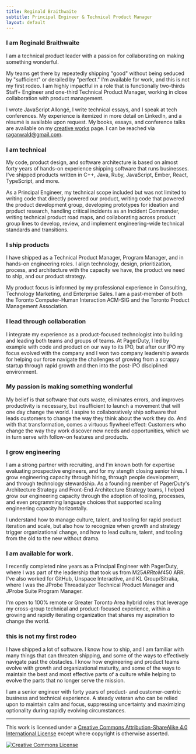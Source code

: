 ```yaml
---
title: Reginald Braithwaite
subtitle: Principal Engineer & Technical Product Manager
layout: default
---
```


### I am Reginald Braithwaite

I am a technical product leader with a passion for collaborating on making something wonderful.

My teams get there by repeatedly shipping "good" without being seduced by "sufficient" or derailed by "perfect." I'm available for work, and this is not my first rodeo. I am highly impactful in a role that is functionally two-thirds Staff+ Engineer and one-third Technical Product Manager, working in close collaboration with product management.

I wrote JavaScript Allongé, I write technical essays, and I speak at tech conferences. My experience is itemized in more detail on LinkedIn, and a résumé is available upon request. My books, essays, and conference talks are available on my [creative works][cw] page. I can be reached via [raganwald@gmail.com].

### I am technical

My code, product design, and software architecture is based on almost forty years of hands-on experience shipping software that runs businesses. I've shipped products written in C++, Java, Ruby, JavaScript, Ember, React, TypeScript, and more.

As a Principal Engineer, my technical scope included but was not limited to writing code that directly powered our product, writing code that powered the product development group, developing prototypes for ideation and prpduct research, handling critical incidents as an Incident Commander, writing technical product road maps, and collaborating across product group lines to develop, review, and implement engineering-wide technical standards and transitions.

### I ship products

I have shipped as a Technical Product Manager, Program Manager, and in hands-on engineering roles. I align technology, design, prioritization, process, and architecture with the capacity we have, the product we need to ship, and our product strategy.

My product focus is informed by my professional experience in Consulting, Technology Marketing, and Enterprise Sales. I am a past-member of both the Toronto Computer-Human Interaction ACM-SIG and the Toronto Product Management Association.

### I lead through collaboration

I integrate my experience as a product-focused technologist into building and leading both teams and groups of teams. At PagerDuty, I led by example with code and product on our way to its IPO, but after our IPO my focus evolved with the company and I won two company leadership awards for helping our force navigate the challenges of growing from a scrappy startup through rapid growth and then into the post-IPO disciplined environment.

### My passion is making something wonderful

My belief is that software that cuts waste, eliminates errors, and improves productivity is necessary, but insufficient to launch a movement that will one day change the world. I aspire to collaboratively ship software that leads customers to change the way they think about the work they do. And with that transformation, comes a virtuous flywheel effect: Customers who change the way they work discover new needs and opportunities, which we in turn serve with follow-on features and products.

### I grow engineering

I am a strong partner with recruiting, and I'm known both for expertise evaluating prospective engineers, and for my stength closing senior hires. I grow engineering capacity through hiring, through people development, and through technology stewardship. As a founding member of PagerDuty's Architecture Strategy and Front-End Architecture Strategy teams, I helped grow our engineering capacity through the adoption of tooling, processes, and even programming language choices that supported scaling engineering capacity horizontally.

I understand how to manage culture, talent, and tooling for rapid product iteration and scale, but also how to recognize when growth and strategy trigger organizational change, and how to lead culture, talent, and tooling from the old to the new without drama.

### I am available for work.

I recently completed nine years as a Principal Engineer with PagerDuty, where I was part of the leadership that took us from M$25 ARR to M$450 ARR. I've also worked for GitHub, Unspace Interactive, and KL Group/Sitraka, where I was the JProbe Threadalyzer Technical Product Manager and JProbe Suite Program Manager.

I'm open to 100% remote or Greater Toronto Area hybrid roles that leverage my cross-group technical and product-focused experience, within a growing and rapidly iterating organization that shares my aspiration to change the world.

### this is not my first rodeo

I have shipped a lot of software. I know how to ship, and I am familiar with many things that can threaten shipping, and some of the ways to effectively navigate past the obstacles. I know how engineering and product teams evolve with growth and organizational maturity, and some of the ways to maintain the best and most effective parts of a culture while helping to evolve the parts that no longer serve the mission.

I am a senior engineer with forty years of product- and customer-centric business and technical experience. A steady veteran who can be relied upon to maintain calm and focus, suppressing uncertainty and maximizing optionality during rapidly evolving circumstances.

[LinkedIn]: https://www.linkedin.com/in/raganwald/
[raganwald@gmail.com]: mailto:raganwald@gmail.com
[cw]: /creative-works.html
[ja]: https://leanpub.com/javascriptallongesix
[japdf]: /assets/javascriptallongesix.pdf

---

This work is licensed under a <a rel="license" href="http://creativecommons.org/licenses/by-sa/4.0/">Creative Commons Attribution-ShareAlike 4.0 International License</a> except where copyright is otherwise asserted.

<a rel="license" href="http://creativecommons.org/licenses/by-sa/4.0/"><img alt="Creative Commons License" style="border-width:0" src="http://i.creativecommons.org/l/by-sa/4.0/80x15.png" /></a>
